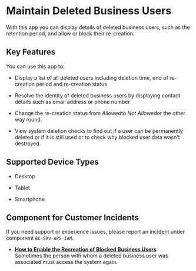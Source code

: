 <!-- loioa904bdd423264cd3bda2b78c36186c2e -->

# Maintain Deleted Business Users



With this app you can display details of deleted business users, such as the retention period, and allow or block their re-creation.



## Key Features

You can use this app to:



-   Display a list of all deleted users including deletion time, end of re-creation period and re-creation status

-   Resolve the identity of deleted business users by displaying contact details such as email address or phone number
-   Change the re-creation status from *Allowed*to *Not Allowed*or the other way round.

-   View system deletion checks to find out if a user can be permanently deleted or if it is still used or to check why blocked user data wasn't destroyed.






<a name="loioa904bdd423264cd3bda2b78c36186c2e__supported_devices"/>

## Supported Device Types

-   Desktop

-   Tablet

-   Smartphone




<a name="loioa904bdd423264cd3bda2b78c36186c2e__customer_component"/>

## Component for Customer Incidents

If you need support or experience issues, please report an incident under component `BC-SRV-APS-IAM`.

-   **[How to Enable the Recreation of Blocked Business Users](How_to_Enable_the_Recreation_of_Blocked_Business_Users_b1494fe.md "Sometimes the person with whom a deleted business user was associated must access the
		system again.")**  
Sometimes the person with whom a deleted business user was associated must access the system again.

